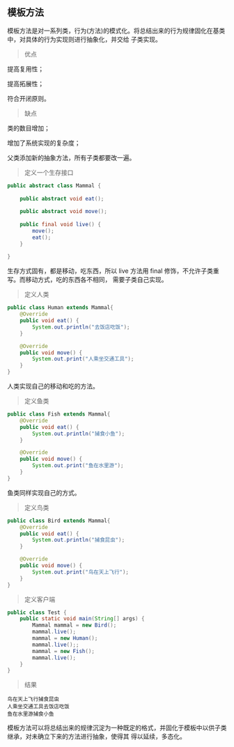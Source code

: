 ## 模板方法
模板方法是对一系列类，行为(方法)的模式化。将总结出来的行为规律固化在基类中，对具体的行为实现则进行抽象化，并交给
子类实现。
> 优点

提高复用性；

提高拓展性；

符合开闭原则。
> 缺点

类的数目增加；

增加了系统实现的复杂度；

父类添加新的抽象方法，所有子类都要改一遍。

> 定义一个生存接口
```java
public abstract class Mammal {
    
    public abstract void eat();
    
    public abstract void move();
    
    public final void live() {
        move();
        eat();
    }
    
}
```
生存方式固有，都是移动，吃东西，所以 live 方法用 final 修饰，不允许子类重写。而移动方式，吃的东西各不相同，
需要子类自己实现。
> 定义人类
```java
public class Human extends Mammal{
    @Override
    public void eat() {
        System.out.println("去饭店吃饭");
    }

    @Override
    public void move() {
        System.out.print("人乘坐交通工具");
    }
}
```
人类实现自己的移动和吃的方法。
> 定义鱼类
```java
public class Fish extends Mammal{
    @Override
    public void eat() {
        System.out.println("捕食小鱼");
    }

    @Override
    public void move() {
        System.out.print("鱼在水里游");
    }
}
```
鱼类同样实现自己的方式。
> 定义鸟类
```java
public class Bird extends Mammal{
    @Override
    public void eat() {
        System.out.println("捕食昆虫");
    }

    @Override
    public void move() {
        System.out.print("鸟在天上飞行");
    }
}
```
> 定义客户端
```java
public class Test {
    public static void main(String[] args) {
        Mammal mammal = new Bird();
        mammal.live();
        mammal = new Human();
        mammal.live();;
        mammal = new Fish();
        mammal.live();
    }
}
```
> 结果
```shell
鸟在天上飞行捕食昆虫
人乘坐交通工具去饭店吃饭
鱼在水里游捕食小鱼
```
模板方法可以将总结出来的规律沉淀为一种既定的格式，并固化于模板中以供子类继承，对未确立下来的方法进行抽象，使得其
得以延续，多态化。
